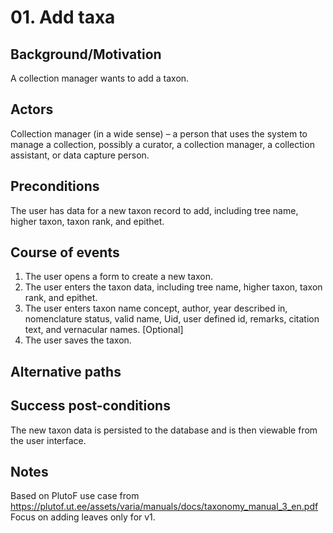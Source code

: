 # 01. Add taxa

## Background/Motivation
A collection manager wants to add a taxon.

## Actors
Collection manager (in a wide sense) – a person that uses the system to manage a collection, possibly a curator, a collection manager, a collection assistant, or data capture person.

## Preconditions
The user has data for a new taxon record to add, including tree name, higher taxon, taxon rank, and epithet.

## Course of events
  1. The user opens a form to create a new taxon.
  2. The user enters the taxon data, including tree name, higher taxon, taxon rank, and epithet.
  3. The user enters taxon name concept, author, year described in, nomenclature status, valid name, Uid, user defined id, remarks, citation text, and vernacular names. [Optional]
  4. The user saves the taxon.

## Alternative paths

## Success post-conditions
The new taxon data is persisted to the database and is then viewable from the user interface.

## Notes
Based on PlutoF use case from https://plutof.ut.ee/assets/varia/manuals/docs/taxonomy_manual_3_en.pdf
Focus on adding leaves only for v1.
